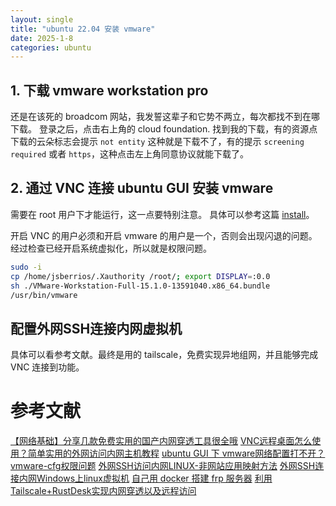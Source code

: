 ```yaml
---
layout: single
title: "ubuntu 22.04 安装 vmware"
date: 2025-1-8
categories: ubuntu
---
```


## 1. 下载 vmware workstation pro
还是在该死的 broadcom 网站，我发誓这辈子和它势不两立，每次都找不到在哪下载。
登录之后，点击右上角的 cloud foundation. 找到我的下载，有的资源点下载的云朵标志会提示 `not entity` 这种就是下载不了，有的提示 `screening required` 或者 `https`，这种点击左上角同意协议就能下载了。

## 2. 通过 VNC 连接 ubuntu GUI 安装 vmware 
需要在 root 用户下才能运行，这一点要特别注意。 具体可以参考这篇 [install](https://forums.opensuse.org/t/vmware-workstation-15-1-invalid-mit-magic-cookie-1/136383)。   

开启 VNC 的用户必须和开启 vmware 的用户是一个，否则会出现闪退的问题。经过检查已经开启系统虚拟化，所以就是权限问题。

```bash
sudo -i
cp /home/jsberrios/.Xauthority /root/; export DISPLAY=:0.0
sh ./VMware-Workstation-Full-15.1.0-13591040.x86_64.bundle
/usr/bin/vmware
```
## 配置外网SSH连接内网虚拟机
具体可以看参考文献。最终是用的 tailscale，免费实现异地组网，并且能够完成 VNC 连接到功能。

# 参考文献
[【网络基础】分享几款免费实用的国产内网穿透工具很全哦](https://www.cnblogs.com/kukuxjx/p/17595471.html)
[VNC远程桌面怎么使用？简单实用的外网访问内网主机教程](http://218.244.147.32/Pages_74_1147.jsp)
[ubuntu GUI 下 vmware网络配置打不开？vmware-cfg权限问题](https://bbs.archlinux.org/viewtopic.php?id=283551)
[外网SSH访问内网LINUX-非网站应用映射方法](http://www.nat123.com/Pages_23_539.jsp)
[外网SSH连接内网Windows上linux虚拟机](https://xumingmingming.github.io/2019/06/28/linux/wai-wang-ssh-lian-jie-nei-wang-windows-shang-linux-xu-ni-ji/)
[自己用 docker 搭建 frp 服务器](https://github.com/frank-lam/lanproxy-nat)
[利用Tailscale+RustDesk实现内网穿透以及远程访问](http://bbs.keinsci.com/thread-43175-1-1.html)